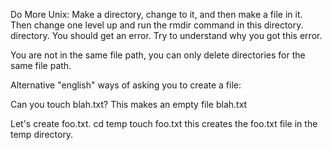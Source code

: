 Do More
Unix: Make a directory, change to it, and then make a file in it. Then change
one level up and run the rmdir command in this directory.  directory.
You should get an error. Try to understand why you got this error. 

You are not in the same file path, you can only delete directories for the same
file path.

Alternative "english" ways of asking you to create a file:

Can you touch blah.txt?
This makes an empty file blah.txt

Let's create foo.txt.
cd temp
touch foo.txt
this creates the foo.txt file in the temp directory.
